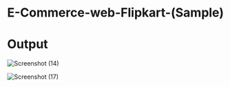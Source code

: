 # E-Commerce-web-Flipkart-(Sample)
# Output

![Screenshot (14)](https://github.com/user-attachments/assets/77c98854-d06c-4837-934d-cb0402faff5f)


![Screenshot (17)](https://github.com/user-attachments/assets/d0a17d4e-a634-4358-8414-5b5a7269f8db)
